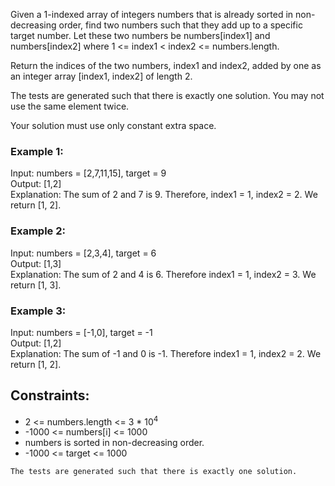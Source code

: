 Given a 1-indexed array of integers numbers that is already sorted in non-decreasing order, find two numbers such that they add up to a specific target number. Let these two numbers be numbers[index1] and numbers[index2] where 1 <= index1 < index2 <= numbers.length.

Return the indices of the two numbers, index1 and index2, added by one as an integer array [index1, index2] of length 2.

The tests are generated such that there is exactly one solution. You may not use the same element twice.

Your solution must use only constant extra space.



### Example 1:

Input: numbers = [2,7,11,15], target = 9  
Output: [1,2]  
Explanation: The sum of 2 and 7 is 9. Therefore, index1 = 1, index2 = 2. We return [1, 2].

### Example 2:

Input: numbers = [2,3,4], target = 6  
Output: [1,3]  
Explanation: The sum of 2 and 4 is 6. Therefore index1 = 1, index2 = 3. We return [1, 3].

### Example 3:

Input: numbers = [-1,0], target = -1  
Output: [1,2]  
Explanation: The sum of -1 and 0 is -1. Therefore index1 = 1, index2 = 2. We return [1, 2].



## Constraints:

* 2 <= numbers.length <= 3 * 10<sup>4</sup>  
* -1000 <= numbers[i] <= 1000
* numbers is sorted in non-decreasing order.
* -1000 <= target <= 1000

`The tests are generated such that there is exactly one solution.`

